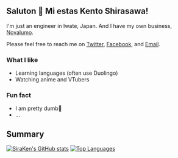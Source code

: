 ## Saluton 👋 Mi estas Kento Shirasawa!

I'm just an engineer in Iwate, Japan. And I have my own business, [Novalumo](novalumo).

Please feel free to reach me on [Twitter](tw), [Facebook](fb), and [Email](em).

### What I like

- Learning languages (often use Duolingo)
- Watching anime and VTubers

### Fun fact

- I am pretty dumb🤯
- ...

## Summary

[![SiraKen's GitHub stats](https://github-readme-stats.vercel.app/api?username=SiraKen)](https://github.com/anuraghazra/github-readme-stats)
[![Top Languages](https://github-readme-stats.vercel.app/api/top-langs/?username=SiraKen&layout=compact)](https://github.com/anuraghazra/github-readme-stats)

[tw]: https://twitter.com/shirasawa_kento
[fb]: https://www.facebook.com/shirasawa.kento/
[em]: mailto:shirasawa@siraken.net
[novalumo]: https://novalumo.com/
